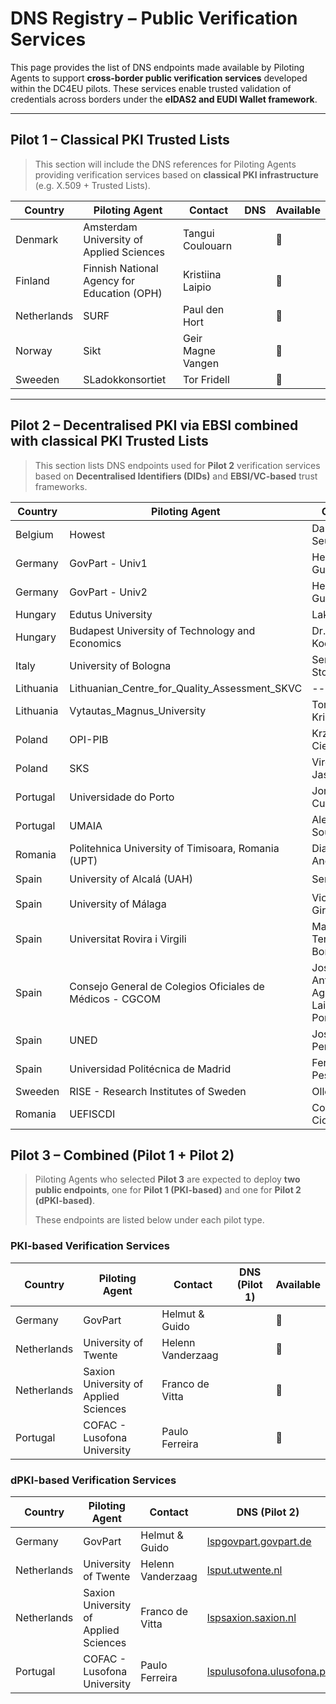# DNS Registry – Public Verification Services

This page provides the list of DNS endpoints made available by Piloting Agents to support **cross-border public verification services** developed within the DC4EU pilots. These services enable trusted validation of credentials across borders under the **eIDAS2 and EUDI Wallet framework**.

---

## Pilot 1 – Classical PKI Trusted Lists

> This section will include the DNS references for Piloting Agents providing verification services based on **classical PKI infrastructure** (e.g. X.509 + Trusted Lists).

| Country      | Piloting Agent                  | Contact                        | DNS                             |  Available  |
|--------------|----------------------------------|--------------------------------|----------------------------------|-----|
|Denmark|Amsterdam University of Applied Sciences|Tangui Coulouarn| |🔴|
|Finland|Finnish National Agency for Education (OPH)|Kristiina Laipio| |🔴|
|Netherlands|SURF|Paul den Hort| |🔴|
|Norway|Sikt|Geir Magne Vangen| |🔴|
|Sweeden|SLadokkonsortiet|Tor Fridell| |🔴|

---

## Pilot 2 – Decentralised PKI via EBSI combined with classical PKI Trusted Lists

> This section lists DNS endpoints used for **Pilot 2** verification services based on **Decentralised Identifiers (DIDs)** and **EBSI/VC-based** trust frameworks.

| Country      | Piloting Agent                                           | Contact                          | DNS                               |  Available    |
|--------------|----------------------------------------------------------|----------------------------------|------------------------------------|-----------|
| Belgium      | Howest       | Daniel Du Seuil                   | *WIP*                                | 🔴 |
| Germany      | GovPart - Univ1                                                  | Helmut & Guido                   | lspgovpart.govpart.de              | 🔴 |
| Germany      | GovPart - Univ2                                                  | Helmut & Guido                   | lspgovpart.govpart.de              | 🔴 |
| Hungary      | Edutus University                                        | Laki Balazs                      | *WIP*                                | 🔴 |
| Hungary      | Budapest University of Technology and Economics          | Dr. Imre Kocsis                  | *WIP*                                | 🔴 |
| Italy        | University of Bologna                                    | Sergio Storari                   | [lspdc4edu.unibo.it](https://uself-verifier-gui.lspdc4edu.unibo.it)                 | 🔴 |
| Lithuania     | Lithuanian_Centre_for_Quality_Assessment_SKVC       | ---              | *WIP*                                | 🔴 |
| Lithuania     | Vytautas_Magnus_University       | Tomas Krilavicius              | *WIP*                                | 🔴 |
| Poland      | OPI-PIB        | Krzysztof Cieślikowski              | *WIP*                                | 🔴 |
| Poland      | SKS       | Virginijus Jasaitis                  | *WIP*                                | 🔴 |
| Portugal     | Universidade do Porto                              | Jorge Cunha                  | [lspup.up.pt](https://uself-verifier-gui.lspup.up.pt)          | 🟢|
| Portugal      | UMAIA          | Alexandre Sousa                  | *WIP*                                | 🔴 |
| Romania      | Politehnica University of Timisoara, Romania (UPT)       | Diana Andone                     | *WIP*                        | 🔴 |
| Spain        | University of Alcalá (UAH)                               | Sergio Caro                      | [lspuah.uah.es](https://uself-verifier-gui.lspuah.uah.es)                      | 🟢 |
| Spain        | University of Málaga                                     | Victoriano Giralt                | [lspuma.uma.es](https://uself-verifier-gui.lspuma.uma.es)                       | 🟢 |
| Spain        | Universitat Rovira i Virgili                             | Maria Teresa Bordas              | [lspurv.urv.cat](https://uself-verifier-gui.lspurv.urv.cat/)                     | 🟢 |
| Spain        | Consejo General de Colegios Oficiales de Médicos - CGCOM | José Antonio Aguado / Laia Bota Porta    | WIP  | 🔴  |
| Spain      | UNED       | José Emilio Permuy                   | *WIP*                                | 🔴 |
| Spain      | Universidad Politécnica de Madrid       | Fernando Pescador                  | *WIP*                                | 🔴 |
| Sweeden      | RISE - Research Institutes of Sweden          | Olle Nyman                 | *WIP*                                | 🔴 |
| Romania      | UEFISCDI                                                 | Cosmin Cioranu                   | [lsp.dc4eu.runidas.rei.gov.ro](https://uself-verifier-gui.lsp.dc4eu.runidas.rei.gov.ro)       | 🟢 |

## Pilot 3 – Combined (Pilot 1 + Pilot 2)

> Piloting Agents who selected **Pilot 3** are expected to deploy **two public endpoints**, one for **Pilot 1 (PKI-based)** and one for **Pilot 2 (dPKI-based)**.
> 
> These endpoints are listed below under each pilot type.

### PKI-based Verification Services

| Country | Piloting Agent     | Contact                   | DNS (Pilot 1)                  | Available    |
|---------|--------------------|---------------------------|-------------------------------|----|
| Germany|             GovPart       |     Helmut & Guido               |                               | 🔴 |
| Netherlands| University of Twente        |    Helenn Vanderzaag     |    | 🔴 |
| Netherlands| Saxion University of Applied Sciences        |    Franco de Vitta      |    | 🔴 |
| Portugal| COFAC - Lusofona University        |    Paulo Ferreira     |    | 🔴 |

### dPKI-based Verification Services

| Country | Piloting Agent     | Contact                   | DNS (Pilot 2)                  |  Available    |
|---------|--------------------|---------------------------|-------------------------------|----|
| Germany|             GovPart       |     Helmut & Guido             |     [lspgovpart.govpart.de](https://uself-verifier-gui.lspgovpart.govpart.de)          | 🟢 | 
| Netherlands  | University of Twente                                     | Helenn Vanderzaag                | [lsput.utwente.nl](https://uself-verifier-gui.lsput.utwente.nl)                   | 🟢 |
| Netherlands  | Saxion University of Applied Sciences                    | Franco de Vitta                  | [lspsaxion.saxion.nl](https://uself-verifier-gui.lspsaxion.saxion.nl)                | 🟢 |
| Portugal     | COFAC - Lusofona University                              | Paulo Ferreira                   | [lspulusofona.ulusofona.pt](https://uself-verifier-gui.lspulusofona.ulusofona.pt)          | 🟢 |
